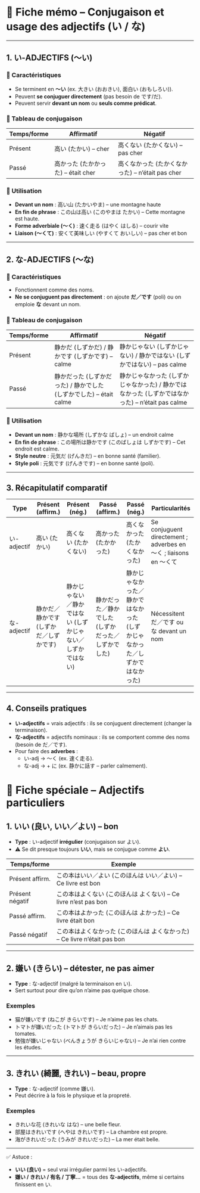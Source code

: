 # 📘 Fiche mémo – Conjugaison et usage des adjectifs (い / な)

---

## 1. い-ADJECTIFS (〜い)

### 🔹 Caractéristiques
- Se terminent en **〜い** (ex. 大きい (おおきい), 面白い (おもしろい)).  
- Peuvent **se conjuguer directement** (pas besoin de です/だ).  
- Peuvent servir **devant un nom** ou **seuls comme prédicat**.  

### 🔹 Tableau de conjugaison

| Temps/forme          | Affirmatif              | Négatif                       |
|----------------------|-------------------------|--------------------------------|
| Présent              | 高い (たかい) – cher    | 高くない (たかくない) – pas cher |
| Passé                | 高かった (たかかった) – était cher | 高くなかった (たかくなかった) – n’était pas cher |

### 🔹 Utilisation
- **Devant un nom** : 高い山 (たかいやま) – une montagne haute  
- **En fin de phrase** : この山は高い (このやまは たかい) – Cette montagne est haute.  
- **Forme adverbiale (〜く)** : 速く走る (はやく はしる) – courir vite  
- **Liaison (〜くて)** : 安くて美味しい (やすくて おいしい) – pas cher et bon  

---

## 2. な-ADJECTIFS (〜な)

### 🔹 Caractéristiques
- Fonctionnent comme des noms.  
- **Ne se conjuguent pas directement** : on ajoute **だ／です** (poli) ou on emploie **な** devant un nom.  

### 🔹 Tableau de conjugaison

| Temps/forme          | Affirmatif                         | Négatif                                   |
|----------------------|------------------------------------|-------------------------------------------|
| Présent              | 静かだ (しずかだ) / 静かです (しずかです) – calme | 静かじゃない (しずかじゃない) / 静かではない (しずかではない) – pas calme |
| Passé                | 静かだった (しずかだった) / 静かでした (しずかでした) – était calme | 静かじゃなかった (しずかじゃなかった) / 静かではなかった (しずかではなかった) – n’était pas calme |

### 🔹 Utilisation
- **Devant un nom** : 静かな場所 (しずかな ばしょ) – un endroit calme  
- **En fin de phrase** : この場所は静かです (このばしょは しずかです) – Cet endroit est calme.  
- **Style neutre** : 元気だ (げんきだ) – en bonne santé (familier).  
- **Style poli** : 元気です (げんきです) – en bonne santé (poli).  

---

## 3. Récapitulatif comparatif

| Type          | Présent (affirm.) | Présent (nég.) | Passé (affirm.) | Passé (nég.) | Particularités |
|---------------|-------------------|----------------|-----------------|--------------|----------------|
| い-adjectif   | 高い (たかい)      | 高くない (たかくない) | 高かった (たかかった) | 高くなかった (たかくなかった) | Se conjuguent directement ; adverbes en 〜く ; liaisons en 〜くて |
| な-adjectif   | 静かだ／静かです (しずかだ／しずかです) | 静かじゃない／静かではない (しずかじゃない／しずかではない) | 静かだった／静かでした (しずかだった／しずかでした) | 静かじゃなかった／静かではなかった (しずかじゃなかった／しずかではなかった) | Nécessitent だ／です ou な devant un nom |

---

## 4. Conseils pratiques
- **い-adjectifs** = vrais adjectifs : ils se conjuguent directement (changer la terminaison).  
- **な-adjectifs** = adjectifs nominaux : ils se comportent comme des noms (besoin de だ／です).  
- Pour faire des **adverbes** :  
  - い-adj → 〜く (ex. 速く走る).  
  - な-adj → + に (ex. 静かに話す – parler calmement).
 
# 📘 Fiche spéciale – Adjectifs particuliers

## 1. いい (良い, いい／よい) – bon
- **Type** : い-adjectif **irrégulier** (conjugaison sur よい).  
- ⚠️ Se dit presque toujours **いい**, mais se conjugue comme **よい**.  

| Temps/forme       | Exemple |
|-------------------|---------|
| Présent affirm.   | この本はいい／よい (このほんは いい／よい) – Ce livre est bon |
| Présent négatif   | この本はよくない (このほんは よくない) – Ce livre n’est pas bon |
| Passé affirm.     | この本はよかった (このほんは よかった) – Ce livre était bon |
| Passé négatif     | この本はよくなかった (このほんは よくなかった) – Ce livre n’était pas bon |

---

## 2. 嫌い (きらい) – détester, ne pas aimer
- **Type** : な-adjectif (malgré la terminaison en い).  
- Sert surtout pour dire qu’on n’aime pas quelque chose.  

### Exemples
- 猫が嫌いです (ねこが きらいです) – Je n’aime pas les chats.  
- トマトが嫌いだった (トマトが きらいだった) – Je n’aimais pas les tomates.  
- 勉強が嫌いじゃない (べんきょうが きらいじゃない) – Je n’ai rien contre les études.  

---

## 3. きれい (綺麗, きれい) – beau, propre
- **Type** : な-adjectif (comme 嫌い).  
- Peut décrire à la fois le physique et la propreté.  

### Exemples
- きれいな花 (きれいな はな) – une belle fleur.  
- 部屋はきれいです (へやは きれいです) – La chambre est propre.  
- 海がきれいだった (うみが きれいだった) – La mer était belle.  

---

✅ Astuce :  
- **いい (良い)** = seul vrai irrégulier parmi les い-adjectifs.  
- **嫌い / きれい / 有名 / 丁寧…** = tous des **な-adjectifs**, même si certains finissent en い.

